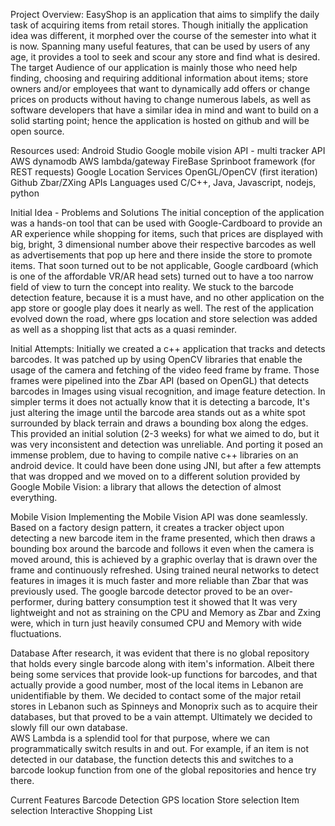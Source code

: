 Project Overview: 
EasyShop is an application that aims to simplify the daily task of acquiring items from retail stores. Though initially the application idea was different, it morphed over the course of the semester into what it is now. Spanning many useful features, that can be used by users of any age, it provides a tool to seek and scour any store and find what is desired. The target Audience of our application is mainly those who need help finding, choosing and requiring additional information about items; store owners and/or employees that want to dynamically add offers or change prices on products without having to change numerous labels, as well as software developers that have a similar idea in mind and want to build on a solid starting point; hence the application is hosted on github and will be open source. 
 
Resources used: 
Android Studio 
Google mobile vision API - multi tracker API 
AWS dynamodb 
AWS lambda/gateway 
FireBase 
Sprinboot framework (for REST requests) 
Google Location Services 
OpenGL/OpenCV (first iteration) 
Github 
Zbar/ZXing APIs 
Languages used 
C/C++, Java, Javascript, nodejs, python 
 
 
Initial Idea - Problems and Solutions 
The initial conception of the application was a hands-on tool that can be used with Google-Cardboard to provide an AR experience while shopping for items, such that prices are displayed with big, bright, 3 dimensional number above their respective barcodes as well as advertisements that pop up here and there inside the store to promote items. That soon turned out to be not applicable, Google cardboard (which is one of the affordable VR/AR head sets) turned out to have a too narrow field of view to turn the concept into reality. We stuck to the barcode detection feature, because it is a must have, and no other application on the app store or google play does it nearly as well. The rest of the application evolved down the road, where gps location and store selection was added as well as a shopping list that acts as a quasi reminder. 
 
Initial Attempts: 
Initially we created a c++ application that tracks and detects barcodes. It was patched up by using OpenCV libraries that enable the usage of the camera and fetching of the video feed frame by frame. Those frames were pipelined into the Zbar API (based on OpenGL) that detects barcodes in Images using visual recognition, and image feature detection. In simpler terms it does not actually know that it is detecting a barcode, It's just altering the image until the barcode area stands out as a white spot surrounded by black terrain and draws a bounding box along the edges.  
This provided an initial solution (2-3 weeks) for what we aimed to do, but it was very inconsistent and detection was unreliable. And porting it posed an immense problem, due to having to compile native c++ libraries on an android device. It could have been done using JNI, but after a few attempts that was dropped and we moved on to a different solution provided by Google Mobile Vision: a library that allows the detection of almost everything. 
 
 
Mobile Vision 
Implementing the Mobile Vision API was done seamlessly. Based on a factory design pattern, it creates a tracker object upon detecting a new barcode item in the frame presented, which then draws a bounding box around the barcode and follows it even when the camera is moved around, this is achieved by a graphic overlay that is drawn over the frame and continuously refreshed. Using trained neural networks to detect features in images it is much faster and more reliable than Zbar that was previously used. 
The google barcode detector proved to be an over-performer, during battery consumption test it showed that It was very lightweight and not as straining on the CPU and Memory as Zbar and Zxing were, which in turn just heavily consumed CPU and Memory with wide fluctuations. 
 
 
Database 
After research, it was evident that there is no global repository that holds every single barcode along with item's information. Albeit there being some services that provide look-up functions for barcodes, and that actually provide a good number, most of the local items in Lebanon are unidentifiable by them. We decided to contact some of the major retail stores in Lebanon such as  Spinneys and Monoprix such as to acquire their databases, but that proved to be a vain attempt. Ultimately we decided to slowly fill our own database.  
AWS Lambda is a splendid tool for that purpose, where we can programmatically switch results in and out. For example, if an item is not detected in our database, the function detects this and switches to a barcode lookup function from one of the global repositories and hence try there. 
 
Current Features 
Barcode Detection 
GPS location 
Store selection 
Item selection 
Interactive Shopping List  
